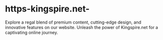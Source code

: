 # https-kingspire.net-
Explore a regal blend of premium content, cutting-edge design, and innovative features on our website. Unleash the power of Kingspire.net for a captivating online journey.
